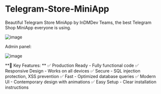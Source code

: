 # Telegram-Store-MiniApp
Beautiful Telegram Store MiniApp by InDMDev Teams, the best Telegram Shop MiniApp everyone is using.

![image](https://github.com/user-attachments/assets/32791a24-26fe-4b0a-aa73-cc4b0cf9a8a7)


Admin panel:

![image](https://github.com/user-attachments/assets/f6a3e580-bae6-45a6-9e3e-ccb988dfdea4)

**🚀 Key Features:
**
✅ Production Ready - Fully functional code
✅ Responsive Design - Works on all devices
✅ Secure - SQL injection protection, XSS prevention
✅ Fast - Optimized database queries
✅ Modern UI - Contemporary design with animations
✅ Easy Setup - Clear installation instructions
